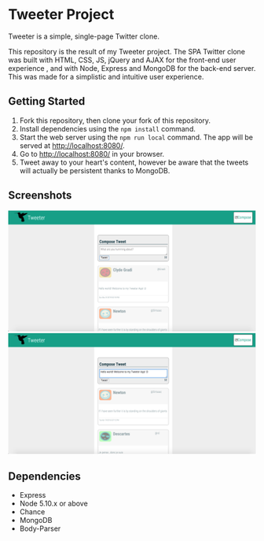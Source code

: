 # Tweeter Project

Tweeter is a simple, single-page Twitter clone.

This repository is the result of my Tweeter project. The SPA Twitter clone was built with HTML, CSS, JS, jQuery and AJAX for the front-end user experience , and with Node, Express and MongoDB for the back-end server. This was made for a simplistic and intuitive user experience.

## Getting Started

1. Fork this repository, then clone your fork of this repository.
2. Install dependencies using the `npm install` command.
3. Start the web server using the `npm run local` command. The app will be served at <http://localhost:8080/>.
4. Go to <http://localhost:8080/> in your browser.
5. Tweet away to your heart's content, however be aware that the tweets will actually be persistent thanks to MongoDB.

## Screenshots

!["Screenshot of empty composition box with initial counter"](https://github.com/SebastianPez/tweeter/blob/master/docs/tweetBox-noText.png?raw=true)
!["Screenshot of tweet composition box with updated counter"](https://github.com/SebastianPez/tweeter/blob/master/docs/tweetbox-withText.png?raw=true)

## Dependencies

- Express
- Node 5.10.x or above
- Chance
- MongoDB
- Body-Parser
